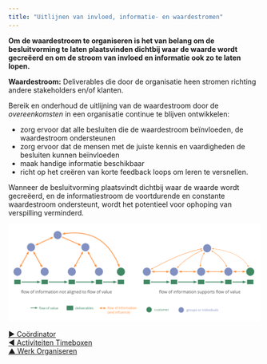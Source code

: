 ```yaml
---
title: "Uitlijnen van invloed, informatie- en waardestromen"
---
```



**Om de waardestroom te organiseren is het van belang om de besluitvorming te laten plaatsvinden dichtbij waar de waarde wordt gecreëerd en om de stroom van invloed en informatie ook zo te laten lopen.**

**Waardestroom:** Deliverables die door de organisatie heen stromen richting andere stakeholders en/of klanten.

Bereik en onderhoud de uitlijning van de waardestroom door de <dfn data-info="Overeenkomst: Een overeengekomen richtlijn, proces, beleid of protocol dat is ontworpen om de stroom van waarde zo goed mogelijk te geleiden.">overeenkomsten</dfn> in een organisatie continue te blijven ontwikkelen:

- zorg ervoor dat alle besluiten die de waardestroom beïnvloeden, de waardestroom ondersteunen
- zorg ervoor dat de mensen met de juiste kennis en vaardigheden de besluiten kunnen beïnvloeden
- maak handige informatie beschikbaar
- richt op het creëren van korte feedback loops om leren te versnellen.

Wanneer de besluitvorming plaatsvindt dichtbij waar de waarde wordt gecreëerd, en de informatiestroom de voortdurende en constante waardestroom ondersteunt, wordt het potentieel voor ophoping van verspilling verminderd.

![Het uitlijnen van de stroom van informatie om de waardestroom te ondersteunen](img/workflow-and-value/align-flow.png)

[&#9654; Coördinator](coordinator.html)<br/>[&#9664; Activiteiten Timeboxen](timebox-activities.html)<br/>[&#9650; Werk Organiseren](organizing-work.html)

